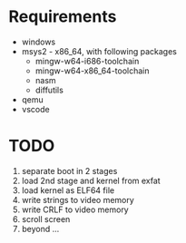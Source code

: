 Requirements
============
* windows
* msys2 - x86_64, with following packages
  * mingw-w64-i686-toolchain
  * mingw-w64-x86_64-toolchain
  * nasm
  * diffutils
* qemu
* vscode

TODO
====
1. separate boot in 2 stages
2. load 2nd stage and kernel from exfat
3. load kernel as ELF64 file
4. write strings to video memory
5. write CRLF to video memory
6. scroll screen
7. beyond ...
